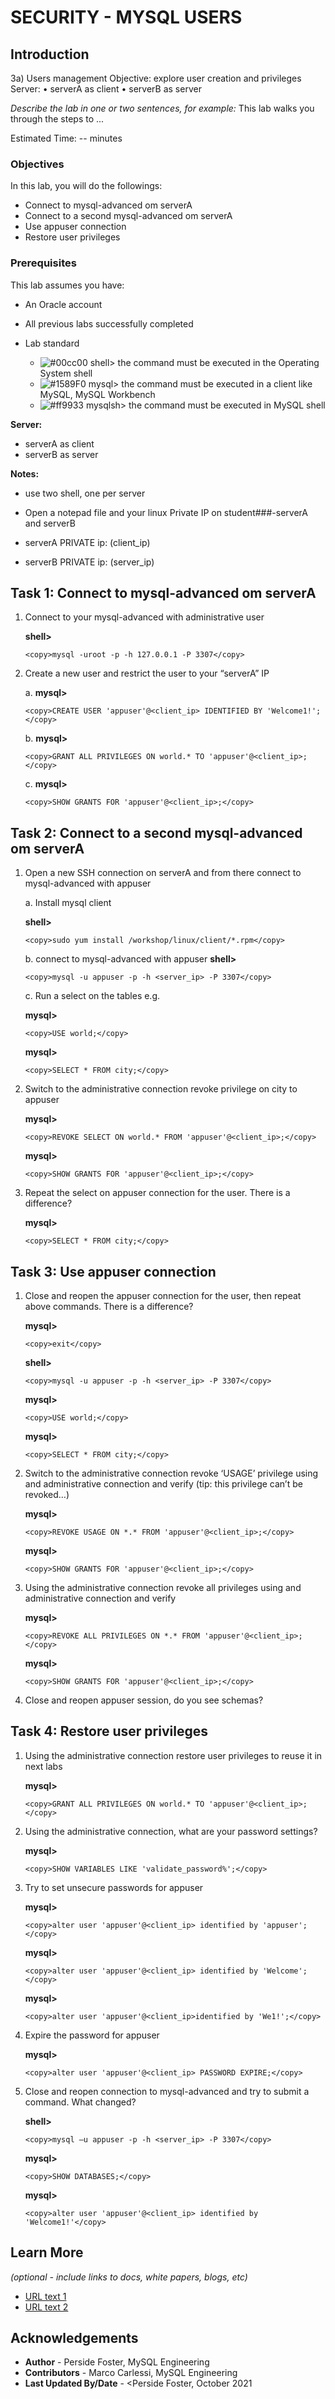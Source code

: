 # SECURITY - MYSQL USERS

## Introduction

3a) Users management
Objective: explore user creation and privileges
Server: 
•	serverA as client
•	serverB as server



*Describe the lab in one or two sentences, for example:* This lab walks you through the steps to ...

Estimated Time: -- minutes


### Objectives

In this lab, you will  do the followings:
- Connect to mysql-advanced om serverA
- Connect to a second mysql-advanced om serverA
- Use appuser connection
- Restore user privileges

### Prerequisites

This lab assumes you have:
* An Oracle account
* All previous labs successfully completed

* Lab standard  
    - ![#00cc00](https://via.placeholder.com/15/00cc00/000000?text=+) shell> the command must be executed in the Operating System shell
    - ![#1589F0](https://via.placeholder.com/15/1589F0/000000?text=+) mysql> the command must be executed in a client like MySQL, MySQL Workbench
    - ![#ff9933](https://via.placeholder.com/15/ff9933/000000?text=+) mysqlsh> the command must be executed in MySQL shell
    
**Server:** 
- serverA as client
- serverB as server

**Notes:**
- use two shell, one per server
- Open a notepad file and  your linux Private IP on student###-serverA and serverB 

- serverA  PRIVATE ip: (client_ip)
- serverB  PRIVATE ip: (server_ip)

## Task 1: Connect to mysql-advanced om serverA

1. Connect to your mysql-advanced with administrative user

   **shell>** 

    ```
    <copy>mysql -uroot -p -h 127.0.0.1 -P 3307</copy>
    ```

2. Create a new user and restrict the user to your “serverA” IP

	a. **mysql>** 

    ```
    <copy>CREATE USER 'appuser'@<client_ip> IDENTIFIED BY 'Welcome1!';</copy>
    ```

	b. **mysql>** 

    ```
    <copy>GRANT ALL PRIVILEGES ON world.* TO 'appuser'@<client_ip>;</copy>
    ```

	c. **mysql>** 

    ```
    <copy>SHOW GRANTS FOR 'appuser'@<client_ip>;</copy>
    ```
## Task 2: Connect to a second mysql-advanced om serverA
1. Open a new SSH connection on serverA and from there connect to mysql-advanced with appuser

	a. Install mysql client
	 
    **shell>** 

    ```
    <copy>sudo yum install /workshop/linux/client/*.rpm</copy>
    ```

	b. connect to mysql-advanced with appuser
   **shell>** 

    ```
    <copy>mysql -u appuser -p -h <server_ip> -P 3307</copy>
    ```
	c. Run a select on the tables e.g.

    **mysql>** 

    ```
    <copy>USE world;</copy>
    ```

    **mysql>** 

    ```
    <copy>SELECT * FROM city;</copy>
    ```

2. Switch to the administrative connection revoke privilege on city to appuser

    **mysql>** 

    ```
    <copy>REVOKE SELECT ON world.* FROM 'appuser'@<client_ip>;</copy>
    ```

    **mysql>** 

    ```
    <copy>SHOW GRANTS FOR 'appuser'@<client_ip>;</copy>
    ```
3. Repeat the select on appuser connection for the user. There is a difference?

    **mysql>** 

    ```
    <copy>SELECT * FROM city;</copy>
    ```

## Task 3: Use appuser connection
1.	Close and reopen the appuser connection for the user, then repeat above commands. There is a difference? 

    **mysql>** 

    ```
    <copy>exit</copy>
    ```

	**shell>** 

    ```
    <copy>mysql -u appuser -p -h <server_ip> -P 3307</copy>
    ```
	**mysql>** 

    ```
    <copy>USE world;</copy>
    ```
    **mysql>** 
    ```
    <copy>SELECT * FROM city;</copy>
    ```
2.	Switch to the administrative connection revoke ‘USAGE’ privilege using and administrative connection and verify (tip: this privilege can’t be revoked…)

	**mysql>**
	```
	<copy>REVOKE USAGE ON *.* FROM 'appuser'@<client_ip>;</copy>
	```
	**mysql>**
	```
	<copy>SHOW GRANTS FOR 'appuser'@<client_ip>;</copy>
	```

3.	Using the administrative connection revoke all privileges using and administrative connection and verify

	**mysql>**
	```
    <copy>REVOKE ALL PRIVILEGES ON *.* FROM 'appuser'@<client_ip>;</copy>
    ```
	**mysql>**
	```
    <copy>SHOW GRANTS FOR 'appuser'@<client_ip>;</copy>
    ```   
4.	Close and reopen appuser session, do you see schemas?

## Task 4: Restore user privileges
1.	Using the administrative connection restore user privileges to reuse it in next labs

	**mysql>**
    ```
    <copy>GRANT ALL PRIVILEGES ON world.* TO 'appuser'@<client_ip>;</copy>
    ```
2.	Using the administrative connection, what are your password settings?

	**mysql>** 
    ```
    <copy>SHOW VARIABLES LIKE 'validate_password%';</copy>
    ```
3.	Try to set unsecure passwords for appuser

	**mysql>** 
    ```
    <copy>alter user 'appuser'@<client_ip> identified by 'appuser';</copy>
    ```
	
	**mysql>** 
    ```
    <copy>alter user 'appuser'@<client_ip> identified by 'Welcome';</copy>
    ```

	**mysql>** 
    ```
    <copy>alter user 'appuser'@<client_ip>identified by 'We1!';</copy>
    ```
4.	Expire the password for appuser

	**mysql>** 
    ```
    <copy>alter user 'appuser'@<client_ip> PASSWORD EXPIRE;</copy>
    ```
5.	Close and reopen connection to mysql-advanced and try to submit a command. What changed?

	**shell>** 
    ```
    <copy>mysql –u appuser -p -h <server_ip> -P 3307</copy>
    ```

	**mysql>** 
    ```
    <copy>SHOW DATABASES;</copy>
    ```

	**mysql>** 
    ```
    <copy>alter user 'appuser'@<client_ip> identified by 'Welcome1!'</copy>
    ```
## Learn More

*(optional - include links to docs, white papers, blogs, etc)*

* [URL text 1](http://docs.oracle.com)
* [URL text 2](http://docs.oracle.com)

## Acknowledgements
* **Author** - Perside Foster, MySQL Engineering
* **Contributors** -  Marco Carlessi, MySQL Engineering
* **Last Updated By/Date** - <Perside Foster, October 2021
